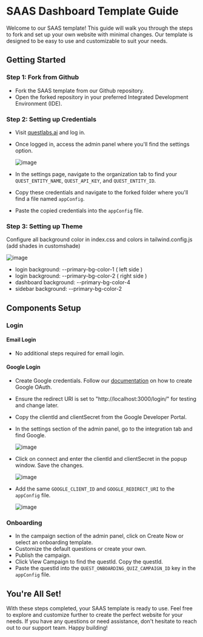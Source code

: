 # SAAS Dashboard Template Guide

Welcome to our SAAS template! This guide will walk you through the steps to fork and set up your own website with minimal changes. Our template is designed to be easy to use and customizable to suit your needs.

## Getting Started

### Step 1: Fork from Github
- Fork the SAAS template from our Github repository.
- Open the forked repository in your preferred Integrated Development Environment (IDE).

### Step 2: Setting up Credentials
- Visit [questlabs.ai](https://questlabs.ai) and log in.
- Once logged in, access the admin panel where you'll find the settings option.
  
  ![image](https://github.com/Quest-Labs-INC/quest-dashboard-starter-template/assets/107596444/627b8efd-5c41-4b14-8c67-80b235265c26)

- In the settings page, navigate to the organization tab to find your `QUEST_ENTITY_NAME`, `QUEST_API_KEY`, and `QUEST_ENTITY_ID`.
- Copy these credentials and navigate to the forked folder where you'll find a file named `appConfig`.
- Paste the copied credentials into the `appConfig` file.

### Step 3: Setting up Theme

Configure all background color in index.css and colors in tailwind.config.js (add shades in customshade)

![image](https://github.com/Quest-Labs-INC/quest-dashboard-starter-template/assets/107596444/96f10840-abdc-415c-a8be-108b2bde6cea)

- login background: --primary-bg-color-1 ( left side )
- login background: --primary-bg-color-2 ( right side )
- dashboard background: --primary-bg-color-4
- sidebar background: --primary-bg-color-2

## Components Setup

### Login
#### Email Login
- No additional steps required for email login.

#### Google Login
- Create Google credentials. Follow our [documentation](https://docs.questlabs.ai/integrations/google-oauth) on how to create Google OAuth.
- Ensure the redirect URI is set to "http://localhost:3000/login/" for testing and change later.
- Copy the clientId and clientSecret from the Google Developer Portal.
- In the settings section of the admin panel, go to the integration tab and find Google.

  ![image](https://github.com/Quest-Labs-INC/quest-dashboard-starter-template/assets/107596444/01352d02-6871-437d-ac02-368d6a929a51)

- Click on connect and enter the clientId and clientSecret in the popup window. Save the changes.

  ![image](https://github.com/Quest-Labs-INC/quest-dashboard-starter-template/assets/107596444/4bc96f57-44b7-4b4e-be25-b4ac157cf6d3)

- Add the same `GOOGLE_CLIENT_ID` and `GOOGLE_REDIRECT_URI` to the `appConfig` file.

  ![image](https://github.com/Quest-Labs-INC/quest-dashboard-starter-template/assets/107596444/8fd56d4f-259b-4800-a86d-7d15886adcf2)


### Onboarding
- In the campaign section of the admin panel, click on Create Now or select an onboarding template.
- Customize the default questions or create your own.
- Publish the campaign.
- Click View Campaign to find the questId. Copy the questId.
- Paste the questId into the `QUEST_ONBOARDING_QUIZ_CAMPAIGN_ID` key in the `appConfig` file.

## You're All Set!
With these steps completed, your SAAS template is ready to use. Feel free to explore and customize further to create the perfect website for your needs. If you have any questions or need assistance, don't hesitate to reach out to our support team. Happy building!


